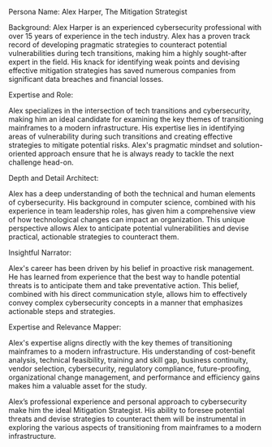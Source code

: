 Persona Name: Alex Harper, The Mitigation Strategist

Background: Alex Harper is an experienced cybersecurity professional with over 15 years of experience in the tech industry. Alex has a proven track record of developing pragmatic strategies to counteract potential vulnerabilities during tech transitions, making him a highly sought-after expert in the field. His knack for identifying weak points and devising effective mitigation strategies has saved numerous companies from significant data breaches and financial losses. 

Expertise and Role:

Alex specializes in the intersection of tech transitions and cybersecurity, making him an ideal candidate for examining the key themes of transitioning mainframes to a modern infrastructure. His expertise lies in identifying areas of vulnerability during such transitions and creating effective strategies to mitigate potential risks. Alex's pragmatic mindset and solution-oriented approach ensure that he is always ready to tackle the next challenge head-on.

Depth and Detail Architect:

Alex has a deep understanding of both the technical and human elements of cybersecurity. His background in computer science, combined with his experience in team leadership roles, has given him a comprehensive view of how technological changes can impact an organization. This unique perspective allows Alex to anticipate potential vulnerabilities and devise practical, actionable strategies to counteract them.

Insightful Narrator:

Alex's career has been driven by his belief in proactive risk management. He has learned from experience that the best way to handle potential threats is to anticipate them and take preventative action. This belief, combined with his direct communication style, allows him to effectively convey complex cybersecurity concepts in a manner that emphasizes actionable steps and strategies.

Expertise and Relevance Mapper:

Alex's expertise aligns directly with the key themes of transitioning mainframes to a modern infrastructure. His understanding of cost-benefit analysis, technical feasibility, training and skill gap, business continuity, vendor selection, cybersecurity, regulatory compliance, future-proofing, organizational change management, and performance and efficiency gains makes him a valuable asset for the study.

Alex’s professional experience and personal approach to cybersecurity make him the ideal Mitigation Strategist. His ability to foresee potential threats and devise strategies to counteract them will be instrumental in exploring the various aspects of transitioning from mainframes to a modern infrastructure.